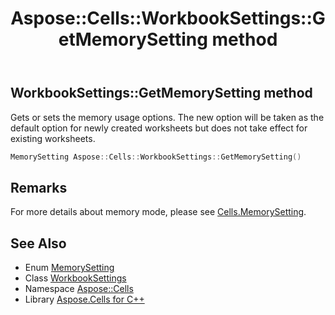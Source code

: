 ﻿---
title: Aspose::Cells::WorkbookSettings::GetMemorySetting method
linktitle: GetMemorySetting
second_title: Aspose.Cells for C++ API Reference
description: 'Aspose::Cells::WorkbookSettings::GetMemorySetting method. Gets or sets the memory usage options. The new option will be taken as the default option for newly created worksheets but does not take effect for existing worksheets in C++.'
type: docs
weight: 10700
url: /cpp/aspose.cells/workbooksettings/getmemorysetting/
---
## WorkbookSettings::GetMemorySetting method


Gets or sets the memory usage options. The new option will be taken as the default option for newly created worksheets but does not take effect for existing worksheets.

```cpp
MemorySetting Aspose::Cells::WorkbookSettings::GetMemorySetting()
```

## Remarks


For more details about memory mode, please see [Cells.MemorySetting](../../memorysetting/). 
## See Also

* Enum [MemorySetting](../../memorysetting/)
* Class [WorkbookSettings](../)
* Namespace [Aspose::Cells](../../)
* Library [Aspose.Cells for C++](../../../)
